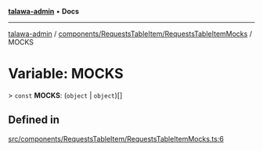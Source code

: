 [**talawa-admin**](../../../../README.md) • **Docs**

***

[talawa-admin](../../../../modules.md) / [components/RequestsTableItem/RequestsTableItemMocks](../README.md) / MOCKS

# Variable: MOCKS

\> `const` **MOCKS**: (`object` \| `object`)[]

## Defined in

[src/components/RequestsTableItem/RequestsTableItemMocks.ts:6](https://github.com/PalisadoesFoundation/talawa-admin/blob/3f6b41a67c6932f4c0bce6ffb822d4ef12ede8c8/src/components/RequestsTableItem/RequestsTableItemMocks.ts#L6)
